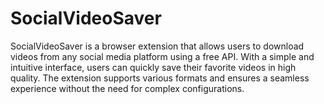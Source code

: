 # SocialVideoSaver
SocialVideoSaver is a browser extension that allows users to download videos from any social media platform using a free API. With a simple and intuitive interface, users can quickly save their favorite videos in high quality. The extension supports various formats and ensures a seamless experience without the need for complex configurations.




